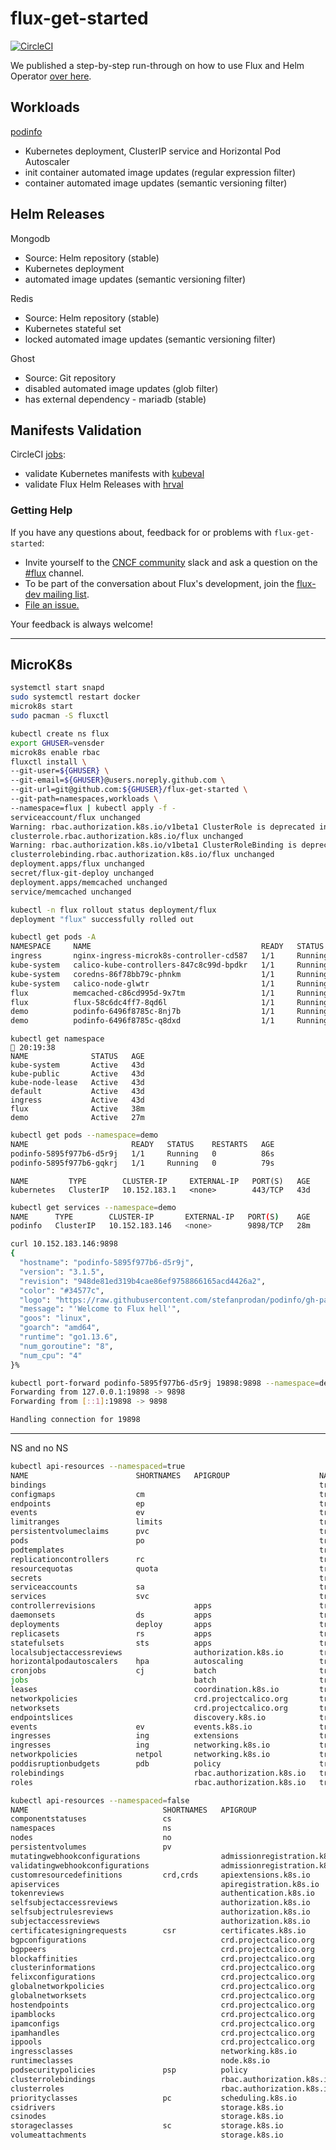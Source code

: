 # flux-get-started

[![CircleCI](https://circleci.com/gh/fluxcd/flux-get-started.svg?style=svg)](https://circleci.com/gh/fluxcd/flux-get-started)

We published a step-by-step run-through on how to use Flux and Helm Operator [over
here](https://github.com/fluxcd/flux/blob/master/docs/tutorials/get-started-helm.md).

## Workloads

[podinfo](https://github.com/stefanprodan/podinfo)
* Kubernetes deployment, ClusterIP service and Horizontal Pod Autoscaler
* init container automated image updates (regular expression filter)
* container automated image updates (semantic versioning filter)

## Helm Releases

Mongodb
* Source: Helm repository (stable)
* Kubernetes deployment
* automated image updates (semantic versioning filter)

Redis
* Source: Helm repository (stable)
* Kubernetes stateful set 
* locked automated image updates (semantic versioning filter)

Ghost
* Source: Git repository
* disabled automated image updates (glob filter)
* has external dependency - mariadb (stable)

## Manifests Validation

CircleCI [jobs](./.circleci/config.yml):
* validate Kubernetes manifests with [kubeval](https://github.com/instrumenta/kubeval)
* validate Flux Helm Releases with [hrval](https://github.com/stefanprodan/hrval-action)

### <a name="help"></a>Getting Help

If you have any questions about, feedback for or problems with `flux-get-started`:


- Invite yourself to the <a href="https://slack.cncf.io" target="_blank">CNCF community</a>
  slack and ask a question on the [#flux](https://cloud-native.slack.com/messages/flux/)
  channel.
- To be part of the conversation about Flux's development, join the
  [flux-dev mailing list](https://lists.cncf.io/g/cncf-flux-dev).
- [File an issue.](https://github.com/fluxcd/flux/issues/new)

Your feedback is always welcome!

--------------------

## MicroK8s

```bash
systemctl start snapd  
sudo systemctl restart docker
microk8s start 
sudo pacman -S fluxctl

kubectl create ns flux 
export GHUSER=vensder
microk8s enable rbac 
fluxctl install \                                                                                                19:43:17 
--git-user=${GHUSER} \
--git-email=${GHUSER}@users.noreply.github.com \
--git-url=git@github.com:${GHUSER}/flux-get-started \
--git-path=namespaces,workloads \
--namespace=flux | kubectl apply -f -
serviceaccount/flux unchanged
Warning: rbac.authorization.k8s.io/v1beta1 ClusterRole is deprecated in v1.17+, unavailable in v1.22+; use rbac.authorization.k8s.io/v1 ClusterRole
clusterrole.rbac.authorization.k8s.io/flux unchanged
Warning: rbac.authorization.k8s.io/v1beta1 ClusterRoleBinding is deprecated in v1.17+, unavailable in v1.22+; use rbac.authorization.k8s.io/v1 ClusterRoleBinding
clusterrolebinding.rbac.authorization.k8s.io/flux unchanged
deployment.apps/flux unchanged
secret/flux-git-deploy unchanged
deployment.apps/memcached unchanged
service/memcached unchanged

kubectl -n flux rollout status deployment/flux                                                                   19:43:23 
deployment "flux" successfully rolled out
```

```bash
kubectl get pods -A                                                                                              20:18:19 
NAMESPACE     NAME                                      READY   STATUS    RESTARTS   AGE
ingress       nginx-ingress-microk8s-controller-cd587   1/1     Running   2          43d
kube-system   calico-kube-controllers-847c8c99d-bpdkr   1/1     Running   2          43d
kube-system   coredns-86f78bb79c-phnkm                  1/1     Running   2          43d
kube-system   calico-node-glwtr                         1/1     Running   2          43d
flux          memcached-c86cd995d-9x7tm                 1/1     Running   0          36m
flux          flux-58c6dc4ff7-8qd6l                     1/1     Running   0          36m
demo          podinfo-6496f8785c-8nj7b                  1/1     Running   0          13m
demo          podinfo-6496f8785c-q8dxd                  1/1     Running   0          13m
```

```
kubectl get namespace                                                                                            20:19:38 
NAME              STATUS   AGE
kube-system       Active   43d
kube-public       Active   43d
kube-node-lease   Active   43d
default           Active   43d
ingress           Active   43d
flux              Active   38m
demo              Active   27m
```

```bash
kubectl get pods --namespace=demo                                                                                20:21:25 
NAME                       READY   STATUS    RESTARTS   AGE
podinfo-5895f977b6-d5r9j   1/1     Running   0          86s
podinfo-5895f977b6-gqkrj   1/1     Running   0          79s
```

```ubectl get services                                                                                             20:21:37 
NAME         TYPE        CLUSTER-IP     EXTERNAL-IP   PORT(S)   AGE
kubernetes   ClusterIP   10.152.183.1   <none>        443/TCP   43d
```

```bash
kubectl get services --namespace=demo                                                                            20:22:11 
NAME      TYPE        CLUSTER-IP       EXTERNAL-IP   PORT(S)    AGE
podinfo   ClusterIP   10.152.183.146   <none>        9898/TCP   28m
```


```bash
curl 10.152.183.146:9898                                                                                         20:22:18 
{
  "hostname": "podinfo-5895f977b6-d5r9j",
  "version": "3.1.5",
  "revision": "948de81ed319b4cae86ef9758866165acd4426a2",
  "color": "#34577c",
  "logo": "https://raw.githubusercontent.com/stefanprodan/podinfo/gh-pages/cuddle_clap.gif",
  "message": "'Welcome to Flux hell'",
  "goos": "linux",
  "goarch": "amd64",
  "runtime": "go1.13.6",
  "num_goroutine": "8",
  "num_cpu": "4"
}%                                                            
```

```bash
kubectl port-forward podinfo-5895f977b6-d5r9j 19898:9898 --namespace=demo                                        20:32:01 
Forwarding from 127.0.0.1:19898 -> 9898
Forwarding from [::1]:19898 -> 9898

Handling connection for 19898
```

-----------------------

NS and no NS

```bash
kubectl api-resources --namespaced=true                                                                          20:36:36 
NAME                        SHORTNAMES   APIGROUP                    NAMESPACED   KIND
bindings                                                             true         Binding
configmaps                  cm                                       true         ConfigMap
endpoints                   ep                                       true         Endpoints
events                      ev                                       true         Event
limitranges                 limits                                   true         LimitRange
persistentvolumeclaims      pvc                                      true         PersistentVolumeClaim
pods                        po                                       true         Pod
podtemplates                                                         true         PodTemplate
replicationcontrollers      rc                                       true         ReplicationController
resourcequotas              quota                                    true         ResourceQuota
secrets                                                              true         Secret
serviceaccounts             sa                                       true         ServiceAccount
services                    svc                                      true         Service
controllerrevisions                      apps                        true         ControllerRevision
daemonsets                  ds           apps                        true         DaemonSet
deployments                 deploy       apps                        true         Deployment
replicasets                 rs           apps                        true         ReplicaSet
statefulsets                sts          apps                        true         StatefulSet
localsubjectaccessreviews                authorization.k8s.io        true         LocalSubjectAccessReview
horizontalpodautoscalers    hpa          autoscaling                 true         HorizontalPodAutoscaler
cronjobs                    cj           batch                       true         CronJob
jobs                                     batch                       true         Job
leases                                   coordination.k8s.io         true         Lease
networkpolicies                          crd.projectcalico.org       true         NetworkPolicy
networksets                              crd.projectcalico.org       true         NetworkSet
endpointslices                           discovery.k8s.io            true         EndpointSlice
events                      ev           events.k8s.io               true         Event
ingresses                   ing          extensions                  true         Ingress
ingresses                   ing          networking.k8s.io           true         Ingress
networkpolicies             netpol       networking.k8s.io           true         NetworkPolicy
poddisruptionbudgets        pdb          policy                      true         PodDisruptionBudget
rolebindings                             rbac.authorization.k8s.io   true         RoleBinding
roles                                    rbac.authorization.k8s.io   true         Role
```

```bash
kubectl api-resources --namespaced=false                                                                         20:36:49 
NAME                              SHORTNAMES   APIGROUP                       NAMESPACED   KIND
componentstatuses                 cs                                          false        ComponentStatus
namespaces                        ns                                          false        Namespace
nodes                             no                                          false        Node
persistentvolumes                 pv                                          false        PersistentVolume
mutatingwebhookconfigurations                  admissionregistration.k8s.io   false        MutatingWebhookConfiguration
validatingwebhookconfigurations                admissionregistration.k8s.io   false        ValidatingWebhookConfiguration
customresourcedefinitions         crd,crds     apiextensions.k8s.io           false        CustomResourceDefinition
apiservices                                    apiregistration.k8s.io         false        APIService
tokenreviews                                   authentication.k8s.io          false        TokenReview
selfsubjectaccessreviews                       authorization.k8s.io           false        SelfSubjectAccessReview
selfsubjectrulesreviews                        authorization.k8s.io           false        SelfSubjectRulesReview
subjectaccessreviews                           authorization.k8s.io           false        SubjectAccessReview
certificatesigningrequests        csr          certificates.k8s.io            false        CertificateSigningRequest
bgpconfigurations                              crd.projectcalico.org          false        BGPConfiguration
bgppeers                                       crd.projectcalico.org          false        BGPPeer
blockaffinities                                crd.projectcalico.org          false        BlockAffinity
clusterinformations                            crd.projectcalico.org          false        ClusterInformation
felixconfigurations                            crd.projectcalico.org          false        FelixConfiguration
globalnetworkpolicies                          crd.projectcalico.org          false        GlobalNetworkPolicy
globalnetworksets                              crd.projectcalico.org          false        GlobalNetworkSet
hostendpoints                                  crd.projectcalico.org          false        HostEndpoint
ipamblocks                                     crd.projectcalico.org          false        IPAMBlock
ipamconfigs                                    crd.projectcalico.org          false        IPAMConfig
ipamhandles                                    crd.projectcalico.org          false        IPAMHandle
ippools                                        crd.projectcalico.org          false        IPPool
ingressclasses                                 networking.k8s.io              false        IngressClass
runtimeclasses                                 node.k8s.io                    false        RuntimeClass
podsecuritypolicies               psp          policy                         false        PodSecurityPolicy
clusterrolebindings                            rbac.authorization.k8s.io      false        ClusterRoleBinding
clusterroles                                   rbac.authorization.k8s.io      false        ClusterRole
priorityclasses                   pc           scheduling.k8s.io              false        PriorityClass
csidrivers                                     storage.k8s.io                 false        CSIDriver
csinodes                                       storage.k8s.io                 false        CSINode
storageclasses                    sc           storage.k8s.io                 false        StorageClass
volumeattachments                              storage.k8s.io                 false        VolumeAttachment
```
